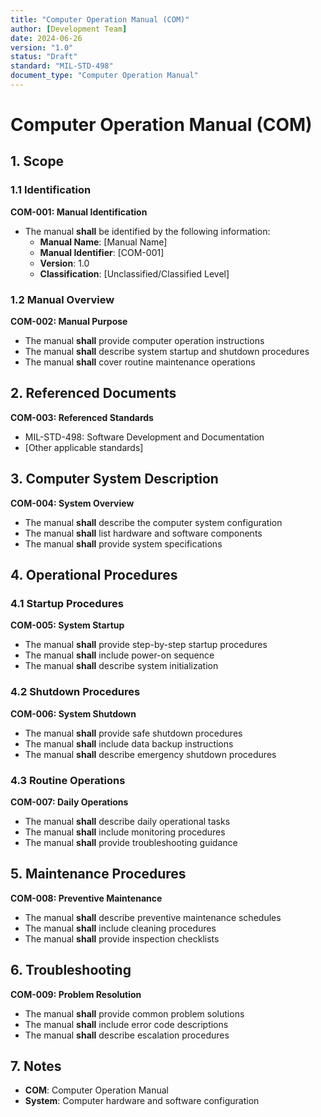 ```yaml
---
title: "Computer Operation Manual (COM)"
author: [Development Team]
date: 2024-06-26
version: "1.0"
status: "Draft"
standard: "MIL-STD-498"
document_type: "Computer Operation Manual"
---
```


# Computer Operation Manual (COM)

## 1. Scope

### 1.1 Identification

**COM-001: Manual Identification**
- The manual **shall** be identified by the following information:
  - **Manual Name**: [Manual Name]
  - **Manual Identifier**: [COM-001]
  - **Version**: 1.0
  - **Classification**: [Unclassified/Classified Level]

### 1.2 Manual Overview

**COM-002: Manual Purpose**
- The manual **shall** provide computer operation instructions
- The manual **shall** describe system startup and shutdown procedures
- The manual **shall** cover routine maintenance operations

## 2. Referenced Documents

**COM-003: Referenced Standards**
- MIL-STD-498: Software Development and Documentation
- [Other applicable standards]

## 3. Computer System Description

**COM-004: System Overview**
- The manual **shall** describe the computer system configuration
- The manual **shall** list hardware and software components
- The manual **shall** provide system specifications

## 4. Operational Procedures

### 4.1 Startup Procedures

**COM-005: System Startup**
- The manual **shall** provide step-by-step startup procedures
- The manual **shall** include power-on sequence
- The manual **shall** describe system initialization

### 4.2 Shutdown Procedures

**COM-006: System Shutdown**
- The manual **shall** provide safe shutdown procedures
- The manual **shall** include data backup instructions
- The manual **shall** describe emergency shutdown procedures

### 4.3 Routine Operations

**COM-007: Daily Operations**
- The manual **shall** describe daily operational tasks
- The manual **shall** include monitoring procedures
- The manual **shall** provide troubleshooting guidance

## 5. Maintenance Procedures

**COM-008: Preventive Maintenance**
- The manual **shall** describe preventive maintenance schedules
- The manual **shall** include cleaning procedures
- The manual **shall** provide inspection checklists

## 6. Troubleshooting

**COM-009: Problem Resolution**
- The manual **shall** provide common problem solutions
- The manual **shall** include error code descriptions
- The manual **shall** describe escalation procedures

## 7. Notes

- **COM**: Computer Operation Manual
- **System**: Computer hardware and software configuration

